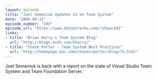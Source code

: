 ```yaml
---
layout: episode
title: "Joel Semeniuk Updates Us on Team System"
date: "2006-09-12"
episode_number: "193"
episode_url: "https://www.dotnetrocks.com/?show=193"
links:
- title: "Brian Harry's Team System Blog"
  url: "http://blogs.msdn.com/bharry/"
- title: "Steve Porter - Team System Best Practices"
  url: "http://homepage.mac.com/stevevrporter/blog/Ta.html"
---
```


Joel Semeniuk is back with a report on the state of Visual Studio Team System and Team Foundation Server.

